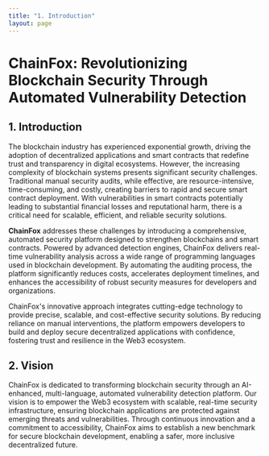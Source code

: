 ```yaml
---
title: "1. Introduction"
layout: page
---
```


# ChainFox: Revolutionizing Blockchain Security Through Automated Vulnerability Detection

## 1. Introduction

The blockchain industry has experienced exponential growth, driving the adoption of decentralized applications and smart contracts that redefine trust and transparency in digital ecosystems. However, the increasing complexity of blockchain systems presents significant security challenges. Traditional manual security audits, while effective, are resource-intensive, time-consuming, and costly, creating barriers to rapid and secure smart contract deployment. With vulnerabilities in smart contracts potentially leading to substantial financial losses and reputational harm, there is a critical need for scalable, efficient, and reliable security solutions.

**ChainFox** addresses these challenges by introducing a comprehensive, automated security platform designed to strengthen blockchains and smart contracts. Powered by advanced detection engines, ChainFox delivers real-time vulnerability analysis across a wide range of programming languages used in blockchain development. By automating the auditing process, the platform significantly reduces costs, accelerates deployment timelines, and enhances the accessibility of robust security measures for developers and organizations.

ChainFox's innovative approach integrates cutting-edge technology to provide precise, scalable, and cost-effective security solutions. By reducing reliance on manual interventions, the platform empowers developers to build and deploy secure decentralized applications with confidence, fostering trust and resilience in the Web3 ecosystem.

## 2. Vision

ChainFox is dedicated to transforming blockchain security through an AI-enhanced, multi-language, automated vulnerability detection platform. Our vision is to empower the Web3 ecosystem with scalable, real-time security infrastructure, ensuring blockchain applications are protected against emerging threats and vulnerabilities. Through continuous innovation and a commitment to accessibility, ChainFox aims to establish a new benchmark for secure blockchain development, enabling a safer, more inclusive decentralized future.